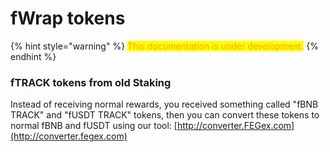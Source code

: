 # fWrap tokens

{% hint style="warning" %}
<mark style="color:orange;">This documentation is under development.</mark>
{% endhint %}



### fTRACK tokens from old Staking

Instead of receiving normal rewards, you received something called "fBNB TRACK" and "fUSDT TRACK" tokens, then you can convert these tokens to normal fBNB and fUSDT using our tool: [http://converter.FEGex.com](http://converter.fegex.com)
